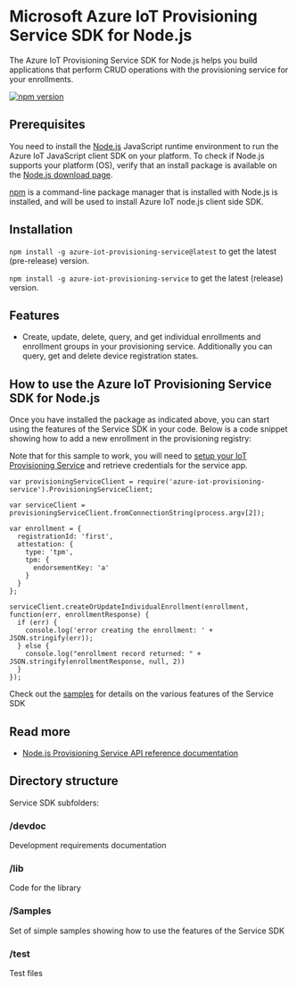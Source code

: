 # Microsoft Azure IoT Provisioning Service SDK for Node.js

The Azure IoT Provisioning Service SDK for Node.js helps you build applications that perform CRUD operations with the provisioning service for your enrollments.

[![npm version](https://badge.fury.io/js/azure-iot-provisioning-service.svg)](https://badge.fury.io/js/azure-iot-provisioning-service)

## Prerequisites
You need to install the [Node.js][nodejs_lnk] JavaScript runtime environment to run the Azure IoT JavaScript client SDK on your platform. To check if Node.js supports your platform (OS), verify that an install package is available on the [Node.js download page][nodejs_dwld_lnk].

[npm][npm_lnk] is a command-line package manager that is installed with Node.js is installed, and will be used to install Azure IoT node.js client side SDK.

## Installation

`npm install -g azure-iot-provisioning-service@latest` to get the latest (pre-release) version.

`npm install -g azure-iot-provisioning-service` to get the latest (release) version.

## Features

* Create, update, delete, query, and get individual enrollments and enrollment groups in your provisioning service.  Additionally you can query, get and delete device registration states.

## How to use the Azure IoT Provisioning Service SDK for Node.js

Once you have installed the package as indicated above, you can start using the features of the Service SDK in your code. Below is a code snippet showing how to add a new enrollment in the provisioning registry:

Note that for this sample to work, you will need to [setup your IoT Provisioning Service][lnk-setup-iot-provisioning] and retrieve credentials for the service app.

```
var provisioningServiceClient = require('azure-iot-provisioning-service').ProvisioningServiceClient;

var serviceClient = provisioningServiceClient.fromConnectionString(process.argv[2]);

var enrollment = {
  registrationId: 'first',
  attestation: {
    type: 'tpm',
    tpm: {
      endorsementKey: 'a'
    }
  }
};

serviceClient.createOrUpdateIndividualEnrollment(enrollment, function(err, enrollmentResponse) {
  if (err) {
    console.log('error creating the enrollment: ' + JSON.stringify(err));
  } else {
    console.log("enrollment record returned: " + JSON.stringify(enrollmentResponse, null, 2))
  }
});
```

Check out the [samples][samples] for details on the various features of the Service SDK

## Read more

* [Node.js Provisioning Service API reference documentation][node-api-reference]


## Directory structure

Service SDK subfolders:

### /devdoc

Development requirements documentation

### /lib

Code for the library

### /Samples

Set of simple samples showing how to use the features of the Service SDK

### /test

Test files

[nodejs_lnk]: https://nodejs.org/
[nodejs_dwld_lnk]: https://nodejs.org/en/download/
[npm_lnk]:https://docs.npmjs.com/getting-started/what-is-npm
[samples]: ./samples/
[lnk-setup-iot-provisioning]: https://docs.microsoft.com/en-us/azure/iot-dps/quick-setup-auto-provision
[node-api-reference]: https://docs.microsoft.com/en-us/javascript/api/azure-iot-provisioning-service
[iot-dev-center]: http://azure.com/iotdev
[iot-hub-documentation]: https://docs.microsoft.com/en-us/azure/iot-hub/

